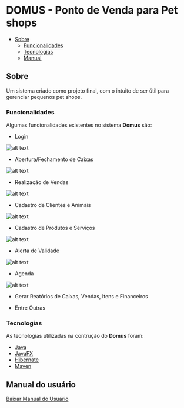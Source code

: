# DOMUS - Ponto de Venda para Pet shops

 * [Sobre](#sobre)
    * [Funcionalidades](#funcionalidades)
    * [Tecnologias](#tecnologias)
    * [Manual](#manual)
 

## Sobre 
Um sistema criado como projeto final, com o intuito de ser útil para gerenciar pequenos pet shops.

### Funcionalidades
Algumas funcionalidades existentes no sistema **Domus** são:
* Login

![alt text](https://github.com/joaolopes98/domus/blob/feature/readme/src/main/resources/img/login.JPG?raw=true)

* Abertura/Fechamento de Caixas

![alt text](https://github.com/joaolopes98/domus/blob/feature/readme/src/main/resources/img/caixa.JPG?raw=true)

* Realização de Vendas

![alt text](https://github.com/joaolopes98/domus/blob/feature/readme/src/main/resources/img/pdvPesquisa.jpg?raw=true)

* Cadastro de Clientes e Animais

![alt text](https://github.com/joaolopes98/domus/blob/feature/readme/src/main/resources/img/cliente.JPG?raw=true)

* Cadastro de Produtos e Serviços

![alt text](https://github.com/joaolopes98/domus/blob/feature/readme/src/main/resources/img/produto.JPG?raw=true)

* Alerta de Validade

![alt text](https://github.com/joaolopes98/domus/blob/feature/readme/src/main/resources/img/alertaValidade.JPG?raw=true)

* Agenda

![alt text](https://github.com/joaolopes98/domus/blob/feature/readme/src/main/resources/img/agenda.JPG?raw=true)

* Gerar Reatórios de Caixas, Vendas, Itens e Financeiros

* Entre Outras

### Tecnologias
As tecnologias utilizadas na contrução do **Domus** foram:
* [Java](https://www.java.com/)
* [JavaFX](https://openjfx.io/)
* [Hibernate](https://hibernate.org/)
* [Maven](https://maven.apache.org/)

## Manual do usuário
[Baixar Manual do Usuário](https://github.com/joaolopes98/domus/blob/feature/readme/src/main/resources/img/manual.pdf?raw=true)
